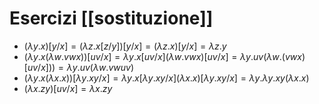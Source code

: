 # Esercizi [[sostituzione]]

- $(λy.x)[y/x]=(λz.x[z/y])[y/x]=(λz.x)[y/x]=λz.y$
- $(λy.x (λw.vwx))[uv/x]=λy.x[uv/x](λw.vwx)[uv/x]=λy.uv(λw.(vwx)[uv/x]))=λy.uv(λw.vwuv)$
- $(λy.x (λx.x))[λy.xy/x]=λy.x[λy.xy/x](λx.x)[λy.xy/x]=λy.λy.xy(λx.x)$
- $(λx.zy)[uv/x]=λx.zy$